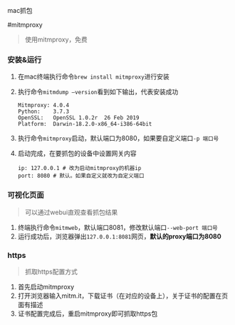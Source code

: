 mac抓包

#mitmproxy

> 使用mitmproxy，免费

### 安装&运行

1. 在mac终端执行命令`brew install mitmproxy`进行安装

2. 执行命令`mitmdump —version`看到如下输出，代表安装成功
   
   ```shell
   Mitmproxy: 4.0.4
   Python:    3.7.3
   OpenSSL:   OpenSSL 1.0.2r  26 Feb 2019
   Platform:  Darwin-18.2.0-x86_64-i386-64bit
   ```

3. 执行命令`mitmproxy`启动，默认端口为8080，如果要自定义端口`-p 端口号`

4. 启动完成，在要抓包的设备中设置网关内容
   
   ```shell
   ip: 127.0.0.1 # 改为启动mitmproxy的机器ip
   port: 8080 # 默认。如果自定义就改为自定义端口
   ```

### 可视化页面

> 可以通过webui直观查看抓包结果

1. 终端执行命令`mitmweb`，默认端口8081，修改默认端口`--web-port 端口号`
2. 运行成功后，浏览器弹出`127.0.0.1:8081`网页，**默认的proxy端口为8080**

### https

> 抓取https配置方式

1. 首先启动mitmproxy
2. 打开浏览器输入mitm.it，下载证书（在对应的设备上），关于证书的配置在页面有描述
3. 证书配置完成后，重启mitmproxy即可抓取https包